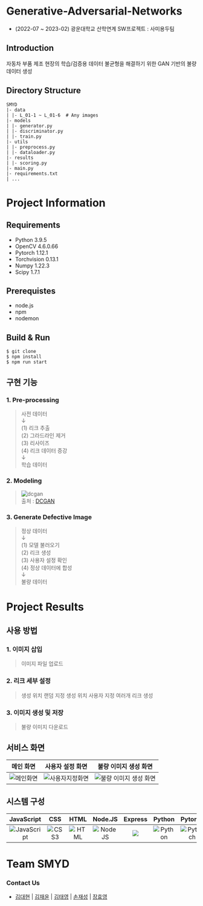 # Generative-Adversarial-Networks
* (2022-07 ~ 2023-02) 광운대학교 산학연계 SW프로젝트 : 사미용두팀

## Introduction
자동차 부품 제조 현장의 학습/검증용 데이터 불균형을 해결하기 위한 GAN 기반의 불량 데이터 생성

## Directory Structure
```
SMYD
|- data
| |- L_01-1 ~ L_01-6  # Any images
|- models
| |- generator.py
| |- discriminator.py
| |- train.py
|- utils
| |- preprocess.py
| |- dataloader.py
|- results
| |- scoring.py
|- main.py
|- requirements.txt
| ...

```
# Project Information
## Requirements
* Python 3.9.5
* OpenCV 4.6.0.66
* Pytorch 1.12.1
* Torchvision 0.13.1
* Numpy 1.22.3
* Scipy 1.7.1

## Prerequistes
* node.js
* npm
* nodemon

## Build & Run
```
$ git clone
$ npm install 
$ npm run start
```
##  구현 기능  
### 1. Pre-processing  
> 사전 데이터  
>   ↓  
> (1) 리크 추출  
> (2) 그라드라인 제거  
> (3) 리사이즈  
> (4) 리크 데이터 증강  
>  ↓  
> 학습 데이터  

### 2. Modeling
> ![dcgan](https://user-images.githubusercontent.com/88760905/221587571-b73fd2b8-d170-4f2b-b5d0-a80e6b761645.png)  
> 출처 : [DCGAN](https://arxiv.org/pdf/1511.06434.pdf)

### 3. Generate Defective Image  
> 정상 데이터  
>   ↓  
> (1) 모델 불러오기  
> (2) 리크 생성  
> (3) 사용자 설정 확인  
> (4) 정상 데이터에 합성  
>  ↓  
> 불량 데이터 

# Project Results
## 사용 방법  
### 1. 이미지 삽입
> 이미지 파일 업로드

### 2. 리크 세부 설정
> 생성 위치 랜덤 지정
> 생성 위치 사용자 지정
> 여러개 리크 생성

### 3. 이미지 생성 및 저장
> 불량 이미지 다운로드  
 
## 서비스 화면
|  메인 화면   |  사용자 설정 화면  |  불량 이미지 생성 화면  |
| :--------: | :------------: | :----------------: |
| ![메인화면](https://user-images.githubusercontent.com/49435654/214221161-7d22fda2-fc1e-437f-8203-15548903a60d.png) | ![사용자지정화면](https://user-images.githubusercontent.com/49435654/214539567-062acd1a-b716-4b74-b032-76c2cd566987.png) | ![불량 이미지 생성 화면](https://user-images.githubusercontent.com/88760905/221583943-5a6a41db-6668-4aaf-a399-174f43a7dfc7.png) |

## 시스템 구성
| JavaScript |    CSS    |    HTML    |   Node.JS  |   Express  |  Python  |  Pytorch  |
| :--------: | :-------: | :--------: | :--------: | :--------: | :------: |  :------: |
| ![JavaScript](https://img.shields.io/badge/JavaScript-F7DF1E.svg?&style=flat&logo=JavaScript&logoColor=black) | ![CSS3](https://img.shields.io/badge/CSS3-1572B6.svg?&style=flat&logo=CSS&logoColor=white) | ![HTML](https://img.shields.io/badge/HTML5-E34F26.svg?&style=flat&logo=HTML&logoColor=white) | ![NodeJS](https://img.shields.io/badge/node.js-339933?style=flat&logo=NODE.JS&logoColor=white) | <img src="https://img.shields.io/badge/express-000000?style=flat&logo=EXPRESS&logoColor=white"> | ![Python](https://img.shields.io/badge/Python-3776AB.svg?&style=flat&logo=Python&logoColor=white) | ![Pytorch](https://img.shields.io/badge/Pytorch-EE4C2C?&style=flat&logo=Pytorch&logoColor=white) |

# Team SMYD
### Contact Us
* [김대현](https://github.com/DevDae) | [김재윤](https://github.com/kimjaeyoonn) | [김태영](https://github.com/kty4119) | [손재성](https://github.com/noseaj) | [장효영](https://github.com/HyoYoung22)
